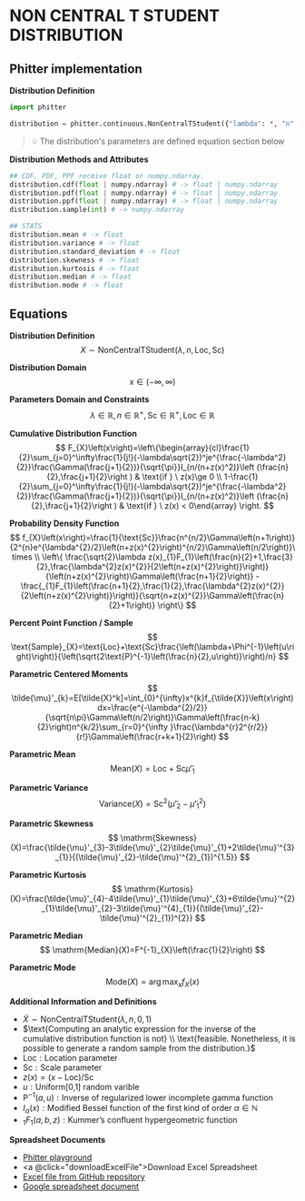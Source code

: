 # NON CENTRAL T STUDENT DISTRIBUTION

## Phitter implementation

**Distribution Definition**

```python
import phitter

distribution = phitter.continuous.NonCentralTStudent({"lambda": *, "n": *, "loc": *, "scale": *})
```

> 💡 The distribution's parameters are defined equation section below

**Distribution Methods and Attributes**

```python
## CDF, PDF, PPF receive float or numpy.ndarray.
distribution.cdf(float | numpy.ndarray) # -> float | numpy.ndarray
distribution.pdf(float | numpy.ndarray) # -> float | numpy.ndarray
distribution.ppf(float | numpy.ndarray) # -> float | numpy.ndarray
distribution.sample(int) # -> numpy.ndarray

## STATS
distribution.mean # -> float
distribution.variance # -> float
distribution.standard_deviation # -> float
distribution.skewness # -> float
distribution.kurtosis # -> float
distribution.median # -> float
distribution.mode # -> float
```

## Equations

**Distribution Definition**
$$ X\sim\mathrm{NonCentralTStudent}\left(\lambda,n,\text{Loc},\text{Sc}\right) $$

**Distribution Domain**
$$ x\in\left(-\infty,\infty\right) $$

**Parameters Domain and Constraints**
$$ \lambda\in\mathbb{R}, n\in\mathbb{R}^{+}, \text{Sc}\in\mathbb{R}^{+}, \text{Loc}\in\mathbb{R} $$

**Cumulative Distribution Function**
$$ F_{X}\left(x\right)=\left\{\begin{array}{cl}\frac{1}{2}\sum_{j=0}^\infty\frac{1}{j!}(-\lambda\sqrt{2})^je^{\frac{-\lambda^2}{2}}\frac{\Gamma(\frac{j+1}{2})}{\sqrt{\pi}}I_{n/(n+z(x)^2)}\left (\frac{n}{2},\frac{j+1}{2}\right ) & \text{if } \ z(x)\ge 0 \\ 1-\frac{1}{2}\sum_{j=0}^\infty\frac{1}{j!}(-\lambda\sqrt{2})^je^{\frac{-\lambda^2}{2}}\frac{\Gamma(\frac{j+1}{2})}{\sqrt{\pi}}I_{n/(n+z(x)^2)}\left (\frac{n}{2},\frac{j+1}{2}\right ) & \text{if } \ z(x) < 0\end{array} \right. $$

**Probability Density Function**
$$ f_{X}\left(x\right)=\frac{1}{\text{Sc}}\frac{n^{n/2}\Gamma\left(n+1\right)}{2^{n}e^{\lambda^{2}/2}\left(n+z(x)^{2}\right)^{n/2}\Gamma\left(n/2\right)}\times \\ \left\{ \frac{\sqrt{2}\lambda z(x)_{1}F_{1}\left(\frac{n}{2}+1,\frac{3}{2},\frac{\lambda^{2}z(x)^{2}}{2\left(n+z(x)^{2}\right)}\right)}{\left(n+z(x)^{2}\right)\Gamma\left(\frac{n+1}{2}\right)} - \frac{_{1}F_{1}\left(\frac{n+1}{2},\frac{1}{2},\frac{\lambda^{2}z(x)^{2}}{2\left(n+z(x)^{2}\right)}\right)}{\sqrt{n+z(x)^{2}}\Gamma\left(\frac{n}{2}+1\right)} \right\} $$

**Percent Point Function / Sample**
$$ \text{Sample}_{X}=\text{Loc}+\text{Sc}\frac{\left(\lambda+\Phi^{-1}\left(u\right)\right)}{\left(\sqrt{2\text{P}^{-1}\left(\frac{n}{2},u\right)}\right)/n} $$

**Parametric Centered Moments**
$$ \tilde{\mu}'_{k}=E[\tilde{X}^k]=\int_{0}^{\infty}x^{k}f_{\tilde{X}}\left(x\right)dx=\frac{e^{-\lambda^{2}/2}}{\sqrt{n\pi}\Gamma\left(n/2\right)}\Gamma\left(\frac{n-k}{2}\right)n^{k/2}\sum_{r=0}^{\infty }\frac{\lambda^{r}2^{r/2}}{r!}\Gamma\left(\frac{r+k+1}{2}\right) $$

**Parametric Mean**
$$ \mathrm{Mean}(X)=\text{Loc}+\text{Sc}\tilde{\mu}'_{1} $$

**Parametric Variance**
$$ \mathrm{Variance}(X)=\text{Sc}^{2}(\tilde{\mu}'_{2}-\tilde{\mu}'^{2}_{1}) $$

**Parametric Skewness**
$$ \mathrm{Skewness}(X)=\frac{\tilde{\mu}'_{3}-3\tilde{\mu}'_{2}\tilde{\mu}'_{1}+2\tilde{\mu}'^{3}_{1}}{(\tilde{\mu}'_{2}-\tilde{\mu}'^{2}_{1})^{1.5}} $$

**Parametric Kurtosis**
$$ \mathrm{Kurtosis}(X)=\frac{\tilde{\mu}'_{4}-4\tilde{\mu}'_{1}\tilde{\mu}'_{3}+6\tilde{\mu}'^{2}_{1}\tilde{\mu}'_{2}-3\tilde{\mu}'^{4}_{1}}{(\tilde{\mu}'_{2}-\tilde{\mu}'^{2}_{1})^{2}} $$

**Parametric Median**
$$ \mathrm{Median}(X)=F^{-1}_{X}\left(\frac{1}{2}\right) $$

**Parametric Mode**
$$ \mathrm{Mode}(X)=\arg\max_{x}f_{X}\left(x\right) $$

**Additional Information and Definitions**
- $\tilde{X}\sim\mathrm{NonCentralTStudent}\left(\lambda,n,0,1\right)$
- $\text{Computing an analytic expression for the inverse of the cumulative distribution function is not} \\ \text{feasible. Nonetheless, it is possible to generate a random sample from the distribution.}$
- $\text{Loc}:\text{Location parameter}$
- $\text{Sc}:\text{Scale parameter}$
- $z\left(x\right)=\left(x-\text{Loc}\right)/\text{Sc}$
- $u:\text{Uniform[0,1] random varible}$
- $\text{P}^{-1}\left(a,u\right):\text{Inverse of regularized lower incomplete gamma function}$
- $I_{\alpha}\left(x\right):\text{Modified Bessel function of the first kind of order }\alpha\in\mathbb{N}$
- $_{1}F_{1}(a,b,z):\text{Kummer's confluent hypergeometric function}$

**Spreadsheet Documents**

-   [Phitter playground](https://phitter.io/distributions/continuous/non_central_t_student)
-   <a @click="downloadExcelFile">Download Excel Spreadsheet</a>
-   [Excel file from GitHub repository](https://github.com/phitter-core/phitter-files/blob/main/continuous/non_central_t_student.xlsx)
-   [Google spreadsheet document](https://docs.google.com/spreadsheets/d/1u8pseBDM3brw0AXlru1cprOsfQuHMWfvfDbz2XxKoOY)

<script setup>
const downloadExcelFile = function() {
    const fileId = "non_central_t_student";
    const url = `https://raw.githubusercontent.com/phitter-core/phitter-files/main/continuous/${fileId}.xlsx`;
    const link = document.createElement("a");
    link.href = url;
    link.setAttribute("download", `${fileId}.xlsx`);
    document.body.appendChild(link);
    link.click();
    document.body.removeChild(link);
};
</script>

<style module>
a {
  cursor: pointer;
}
</style>

    